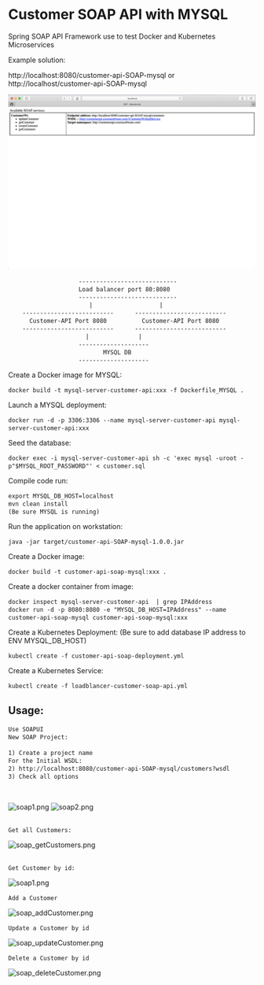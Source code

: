 # Customer SOAP API with MYSQL
Spring SOAP API Framework
use to test Docker and Kubernetes Microservices 

Example solution:

http://localhost:8080/customer-api-SOAP-mysql or http://localhost/customer-api-SOAP-mysql


 ![webindex.png](webindex.png)


````
                    ----------------------------
                    Load balancer port 80:8080 
                    ----------------------------
                       |                   |
    --------------------------      --------------------------
      Customer-API Port 8080          Customer-API Port 8080 
    --------------------------      --------------------------  
                      |              |
                    --------------------  
                           MYSQL DB
                    --------------------       

````

Create a Docker image for MYSQL:

````
docker build -t mysql-server-customer-api:xxx -f Dockerfile_MYSQL .
````

Launch a MYSQL deployment:

``````
docker run -d -p 3306:3306 --name mysql-server-customer-api mysql-server-customer-api:xxx
``````

Seed the database:

``````
docker exec -i mysql-server-customer-api sh -c 'exec mysql -uroot -p"$MYSQL_ROOT_PASSWORD"' < customer.sql
``````

Compile code run:

````
export MYSQL_DB_HOST=localhost
mvn clean install
(Be sure MYSQL is running)

````

Run the application on workstation:

````
java -jar target/customer-api-SOAP-mysql-1.0.0.jar

````

Create a Docker image:

````
docker build -t customer-api-soap-mysql:xxx .
````
Create a docker container from image: 

````
docker inspect mysql-server-customer-api  | grep IPAddress
docker run -d -p 8080:8080 -e "MYSQL_DB_HOST=IPAddress" --name customer-api-soap-mysql customer-api-soap-mysql:xxx
````


Create a Kubernetes Deployment:
(Be sure to add database IP address to ENV MYSQL_DB_HOST) 

````
kubectl create -f customer-api-soap-deployment.yml 
````
Create a Kubernetes Service:

````
kubectl create -f loadblancer-customer-soap-api.yml
````


## Usage: 
````
Use SOAPUI
New SOAP Project:

1) Create a project name
For the Initial WSDL:
2) http://localhost:8080/customer-api-SOAP-mysql/customers?wsdl
3) Check all options

   
`````
![soap1.png](img/soap1.png)
![soap2.png](img/soap2.png)

````

Get all Customers:

````
![soap_getCustomers.png](img/soap_getCustomers.png)

````

Get Customer by id:

````
![soap1.png](img/soap_getCustomer.png)

````
Add a Customer 

````

![soap_addCustomer.png](img/soap_addCustomer.png)

````
Update a Customer by id

````
![soap_updateCustomer.png](img/soap_updateCustomer.png)

````
Delete a Customer by id

````
![soap_deleteCustomer.png](img/soap_deleteCustomer.png)











